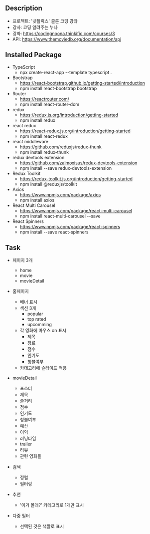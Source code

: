 ## Description
- 프로젝트: '넷플릭스' 클론 코딩 강좌
- 강사: 코딩 알려주는 누나
- 강좌: https://codingnoona.thinkific.com/courses/3
- API: https://www.themoviedb.org/documentation/api

## Installed Package
- TypeScript
  - npx create-react-app --template typescript .
- Bootstrap
  - https://react-bootstrap.github.io/getting-started/introduction
  - npm install react-bootstrap bootstrap
- Router
  - https://reactrouter.com/
  - npm install react-router-dom
- redux
  - https://redux.js.org/introduction/getting-started
  - npm install redux
- react redux
  - https://react-redux.js.org/introduction/getting-started
  - npm install react-redux
- react middleware
  - https://github.com/reduxjs/redux-thunk
  - npm install redux-thunk
- redux devtools extension
  - https://github.com/zalmoxisus/redux-devtools-extension
  - npm install --save redux-devtools-extension
- Redux Toolkit
  - https://redux-toolkit.js.org/introduction/getting-started
  - npm install @reduxjs/toolkit
- Axios
  - https://www.npmjs.com/package/axios
  - npm install axios
- React Multi Carousel
  - https://www.npmjs.com/package/react-multi-carousel
  - npm install react-multi-carousel --save
- React Spinners
  - https://www.npmjs.com/package/react-spinners
  - npm install --save react-spinners

## Task
- 페이지 3개
  - home
  - movie
  - movieDetail
- 홈페이지
  - 배너 표시
  - 섹션 3개
    - popular
    - top rated
    - upcomming
  - 각 영화에 마우스 on 표시
    - 제목
    - 장르
    - 점수
    - 인기도
    - 청불여부
  - 카테고리에 슬라이드 적용
- movieDetail
  - 포스터
  - 제목
  - 줄거리
  - 점수
  - 인기도
  - 청불여부
  - 예산
  - 이익
  - 러닝타임
  - trailer
  - 리뷰
  - 관련 영화들
- 검색
  - 정렬
  - 필터링

- 추천
  - '이거 볼래?' 카테고리로 1개만 표시
- 다중 필터
  - 선택된 것은 색깔로 표시